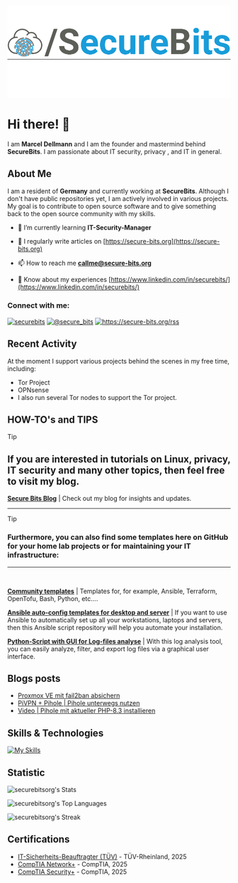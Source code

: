 ![logo](/assets/images/logo_klein.png)

# Hi there! 👋

I am **Marcel Dellmann** and I am the founder and mastermind behind **SecureBits**. 
I am passionate about IT security, privacy , and IT in general.

## About Me

I am a resident of **Germany** and currently working at **SecureBits**. Although I don't have public repositories yet, I am actively involved in various projects. My goal is to contribute to open source software and to give something back to the open source community with my skills.

- 🌱 I’m currently learning **IT-Security-Manager**

- 📝 I regularly write articles on [https://secure-bits.org](https://secure-bits.org)

- 📫 How to reach me **callme@secure-bits.org**

- 📄 Know about my experiences [https://www.linkedin.com/in/securebits/](https://www.linkedin.com/in/securebits/)


<h3 align="left">Connect with me:</h3>
<p align="left">
<a href="https://linkedin.com/in/securebits" target="blank"><img align="center" src="https://raw.githubusercontent.com/rahuldkjain/github-profile-readme-generator/master/src/images/icons/Social/linked-in-alt.svg" alt="securebits" height="30" width="40" /></a>
<a href="https://www.youtube.com/c/@secure_bits" target="blank"><img align="center" src="https://raw.githubusercontent.com/rahuldkjain/github-profile-readme-generator/master/src/images/icons/Social/youtube.svg" alt="@secure_bits" height="30" width="40" /></a>
<a href="/https://secure-bits.org/rss" target="blank"><img align="center" src="https://raw.githubusercontent.com/rahuldkjain/github-profile-readme-generator/master/src/images/icons/Social/rss.svg" alt="https://secure-bits.org/rss" height="30" width="40" /></a>
</p>


## Recent Activity

At the moment I support various projects behind the scenes in my free time, including: 
- Tor Project
- OPNsense
- I also run several Tor nodes to support the Tor project.

## HOW-TO's and TIPS
> [!TIP] 
> ## If you are interested in tutorials on Linux, privacy, IT security and many other topics, then feel free to visit my blog.
> 
> **[Secure Bits Blog](https://secure-bits.org)** | Check out my blog for insights and updates.
___
> [!TIP] 
> ### Furthermore, you can also find some templates here on GitHub for your home lab projects or for maintaining your IT infrastructure:</br>
___
</br>

**[Community templates](https://github.com/securebitsorg/community-templates)** | Templates for, for example, Ansible, Terraform, OpenTofu, Bash, Python, etc....</br>

**[Ansible auto-config templates for desktop and server](https://github.com/securebitsorg/ansible-desktop-server-auto-install-config)** | If you want to use Ansible to automatically set up all your workstations, laptops and servers, then this Ansible script repository will help you automate your installation.

**[Python-Script with GUI for Log-files analyse](https://github.com/securebitsorg/log-analyse)** | With this log analysis tool, you can easily analyze, filter, and export log files via a graphical user interface. 
  
## Blogs posts
<!-- BLOG-POST-LIST:START -->
- [Proxmox VE mit fail2ban absichern](https://secure-bits.org/posts/linux/proxmox-fail2ban/)
- [PiVPN + Pihole | Pihole unterwegs nutzen](https://secure-bits.org/posts/privacy/pihole/pihole-vpn/)
- [Video | Pihole mit aktueller PHP-8.3 installieren](https://secure-bits.org/posts/privacy/pihole/pihole-mit-der-aktuellsten-php-version/)
<!-- BLOG-POST-LIST:END -->


## Skills & Technologies

[![My Skills](https://skillicons.dev/icons?i=linux,bash,php,windows,py,kali,redhat,debian,ubuntu,ansible,terraform&perline=11)](https://skillicons.dev)



## Statistic

![securebitsorg's Stats](https://github-readme-stats.vercel.app/api?username=securebitsorg&theme=highcontrast&show_icons=true&hide_border=false&count_private=true)

![securebitsorg's Top Languages](https://cgithub-readme-stats.vercel.app/api/top-langs/?username=securebitsorg&theme=highcontrast&show_icons=true&hide_border=false&)

![securebitsorg's Streak](https://github-readme-streak-stats.herokuapp.com/?user=securebitsorg&theme=highcontrast&hide_border=false)



## Certifications

- [IT-Sicherheits-Beauftragter (TÜV)](https://perscert-tuv.certif-id.com/expert/public/share/sEPJNAMLNvctStPM_Otu) - TÜV-Rheinland, 2025
- [CompTIA Network+](https://www.certmetrics.com/comptia/public/transcript.aspx?transcript=ML5Q39XKG1E1QS3X) - CompTIA, 2025
- [CompTIA Security+](https://www.certmetrics.com/comptia/public/transcript.aspx?transcript=ML5Q39XKG1E1QS3X) - CompTIA, 2025



[def]: https://github-readme-stats.vercel.app/api?username=securebitsorg&count_private=true
